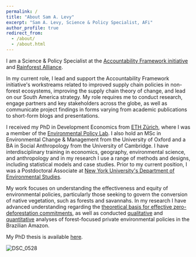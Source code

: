 ```yaml
---
permalink: /
title: "About Sam A. Levy"
excerpt: "Sam A. Levy, Science & Policy Specialist, AFi"
author_profile: true
redirect_from: 
  - /about/
  - /about.html
---
```

I am a Science & Policy Specialist at the [Accountability Framework initiative](https://accountability-framework.org/) and [Rainforest Alliance](https://www.rainforest-alliance.org/). 

In my current role, I lead and support the Accountability Framework initiative's workstreams related to improved supply chain policies in non-forest ecosystems, improving the supply chain theory of change, and lead on our South America strategy. My role requires me to conduct research, engage partners and key stakeholders across the globe, as well as communicate project findings in forms varying from academic publications to short-form blogs and presentations.  

I received my PhD in Development Economics from [ETH Zürich](https://ethz.ch/en.html), where I was a member of the [Environmental Policy Lab](https://epl.ethz.ch/). I also hold an MSc in Environmental Change & Management from the University of Oxford and a BA in Social Anthropology from the University of Cambridge. I have interdisciplinary training in economics, geography, environmental science, and anthropology and in my research I use a range of methods and designs, including statistical models and case studies. Prior to my current position, I was a Postdoctoral Associate at [New York University's Department of Environmental Studies](https://as.nyu.edu/departments/environment.html).

My work focuses on understanding the effectiveness and equity of environmental policies, particularly those seeking to govern the conversion of native vegetation, such as forests and savannahs. In my research I have advanced understanding regarding the [theoretical basis for effective zero-deforestation commitments](https://sam-a-levy.github.io/publication/2019-CriteriaZDC), as well as conducted [qualitative](https://sam-a-levy.github.io/publication/2022-CattleZDC) and [quantitative](https://sam-a-levy.github.io/publication/2023-MarketShare) analyses of forest-focused private environmental policies in the Brazilian Amazon. 

My PhD thesis is available [here](https://doi.org/10.3929/ethz-b-000539299).

![DSC_0528](https://sam-a-levy.github.io/images/DSC_0545.jpeg)
